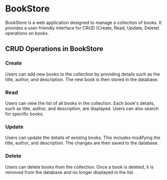 # BookStore

BookStore is a web application designed to manage a collection of books. It provides a user-friendly interface for CRUD (Create, Read, Update, Delete) operations on books.

## CRUD Operations in BookStore

### Create
Users can add new books to the collection by providing details such as the title, author, and description. The new book is then stored in the database.

### Read
Users can view the list of all books in the collection. Each book's details, such as title, author, and description, are displayed. Users can also search for specific books.

### Update
Users can update the details of existing books. This includes modifying the title, author, and description. The changes are then saved to the database.

### Delete
Users can delete books from the collection. Once a book is deleted, it is removed from the database and no longer displayed in the list.


